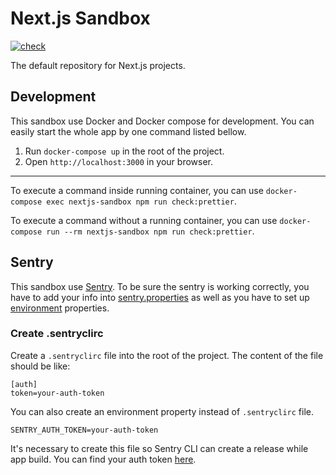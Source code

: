 # Next.js Sandbox

[![check](https://github.com/Developartment/nextjs-sandbox/actions/workflows/check.yml/badge.svg)](https://github.com/Developartment/nextjs-sandbox/actions/workflows/check.yml)

The default repository for Next.js projects.

## Development

This sandbox use Docker and Docker compose for development. You can easily start the whole app by one command listed bellow.

1. Run `docker-compose up` in the root of the project.
2. Open `http://localhost:3000` in your browser.

---

To execute a command inside running container, you can use `docker-compose exec nextjs-sandbox npm run check:prettier`.

To execute a command without a running container, you can use `docker-compose run --rm nextjs-sandbox npm run check:prettier`.

## Sentry

This sandbox use [Sentry](https://www.sentry.io). To be sure the sentry is working correctly, you have to add your info into [sentry.properties](sentry.properties) as well as you have to set up [environment](.env) properties.

### Create .sentryclirc

Create a `.sentryclirc` file into the root of the project. The content of the file should be like:

```
[auth]
token=your-auth-token
```

You can also create an environment property instead of `.sentryclirc` file.

```
SENTRY_AUTH_TOKEN=your-auth-token
```

It's necessary to create this file so Sentry CLI can create a release while app build. You can find your auth token [here](https://www.sentry.io/api).
